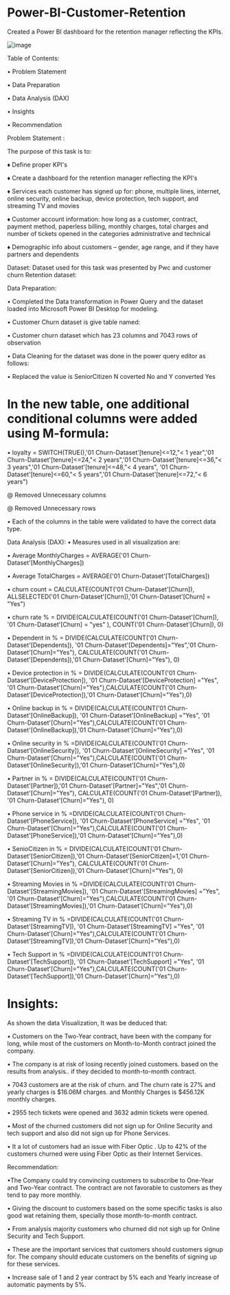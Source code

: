 # Power-BI-Customer-Retention
Created a Power BI dashboard for the retention manager reflecting the KPIs.

![image](https://github.com/Ishansingh438/Power-BI-Customer-Retention/assets/105629591/0f1b82d5-2036-4897-a7d5-9ef2be068c97)

Table of Contents:

• Problem Statement

• Data Preparation

• Data Analysis (DAX)

• Insights

• Recommendation

Problem Statement :

The purpose of this task is to:

♦ Define proper KPI's 

♦ Create a dashboard for the retention manager reflecting the KPI's

♦ Services each customer has signed up for: phone, multiple lines, internet, online security, online backup, device protection, tech support, and streaming TV and movies

♦ Customer account information: how long as a customer, contract, payment method, paperless billing, monthly charges, total charges and number of tickets opened in the categories administrative and technical

♦ Demographic info about customers – gender, age range, and if they have partners and dependents

Dataset:
Dataset used for this task was presented by Pwc and customer churn Retention dataset:

Data Preparation:

• Completed the Data transformation in Power Query and the dataset loaded into Microsoft Power BI Desktop for modeling.

• Customer Churn dataset is give table named:

• Customer churn dataset which has 23 columns and 7043 rows of observation

• Data Cleaning for the dataset was done in the power query editor as follows:

• Replaced the value is SeniorCitizen N coverted No and Y converted Yes

# In the new table, one additional conditional columns were added using M-formula:

• loyalty = SWITCH(TRUE(),'01 Churn-Dataset'[tenure]<=12,"< 1 year",'01 Churn-Dataset'[tenure]<=24,"< 2 years",'01 Churn-Dataset'[tenure]<=36,"< 3 years",'01 Churn-Dataset'[tenure]<=48,"< 4 years", '01 Churn-Dataset'[tenure]<=60,"< 5 years",'01 Churn-Dataset'[tenure]<=72,"< 6 years")

@ Removed Unnecessary columns

@ Removed Unnecessary rows

• Each of the columns in the table were validated to have the correct data type.

Data Analysis (DAX):
• Measures used in all visualization are:

• Average MonthlyCharges = AVERAGE('01 Churn-Dataset'[MonthlyCharges])

• Average TotalCharges = AVERAGE('01 Churn-Dataset'[TotalCharges])

• churn count = CALCULATE(COUNT('01 Churn-Dataset'[Churn]), ALLSELECTED('01 Churn-Dataset'[Churn]),'01 Churn-Dataset'[Churn] = "Yes")

• churn rate % = DIVIDE(CALCULATE(COUNT('01 Churn-Dataset'[Churn]), '01 Churn-Dataset'[Churn] = "yes" ), COUNT('01 Churn-Dataset'[Churn]), 0)

• Dependent in % = DIVIDE(CALCULATE(COUNT('01 Churn-Dataset'[Dependents]), '01 Churn-Dataset'[Dependents]="Yes",'01 Churn-Dataset'[Churn]="Yes"), CALCULATE(COUNT('01 Churn-Dataset'[Dependents]),'01 Churn-Dataset'[Churn]="Yes"), 0)

• Device protection in % = DIVIDE(CALCULATE(COUNT('01 Churn-Dataset'[DeviceProtection]), '01 Churn-Dataset'[DeviceProtection] ="Yes", '01 Churn-Dataset'[Churn]="Yes"),CALCULATE(COUNT('01 Churn-Dataset'[DeviceProtection]),'01 Churn-Dataset'[Churn]="Yes"),0)

• Online backup in % = DIVIDE(CALCULATE(COUNT('01 Churn-Dataset'[OnlineBackup]), '01 Churn-Dataset'[OnlineBackup] ="Yes", '01 Churn-Dataset'[Churn]="Yes"),CALCULATE(COUNT('01 Churn-Dataset'[OnlineBackup]),'01 Churn-Dataset'[Churn]="Yes"),0)

• Online security in % =DIVIDE(CALCULATE(COUNT('01 Churn-Dataset'[OnlineSecurity]), '01 Churn-Dataset'[OnlineSecurity] ="Yes", '01 Churn-Dataset'[Churn]="Yes"),CALCULATE(COUNT('01 Churn-Dataset'[OnlineSecurity]),'01 Churn-Dataset'[Churn]="Yes"),0)

• Partner in % = DIVIDE(CALCULATE(COUNT('01 Churn-Dataset'[Partner]),'01 Churn-Dataset'[Partner]="Yes",'01 Churn-Dataset'[Churn]="Yes"), CALCULATE(COUNT('01 Churn-Dataset'[Partner]), '01 Churn-Dataset'[Churn]="Yes"), 0)

• Phone service in % =DIVIDE(CALCULATE(COUNT('01 Churn-Dataset'[PhoneService]), '01 Churn-Dataset'[PhoneService] ="Yes", '01 Churn-Dataset'[Churn]="Yes"),CALCULATE(COUNT('01 Churn-Dataset'[PhoneService]),'01 Churn-Dataset'[Churn]="Yes"),0)

• SenioCitizen in % = DIVIDE(CALCULATE(COUNT('01 Churn-Dataset'[SeniorCitizen]),'01 Churn-Dataset'[SeniorCitizen]=1,'01 Churn-Dataset'[Churn]="Yes"), CALCULATE(COUNT('01 Churn-Dataset'[SeniorCitizen]),'01 Churn-Dataset'[Churn]="Yes"), 0)

• Streaming Movies in % =DIVIDE(CALCULATE(COUNT('01 Churn-Dataset'[StreamingMovies]), '01 Churn-Dataset'[StreamingMovies] ="Yes", '01 Churn-Dataset'[Churn]="Yes"),CALCULATE(COUNT('01 Churn-Dataset'[StreamingMovies]),'01 Churn-Dataset'[Churn]="Yes"),0)

• Streaming TV in % =DIVIDE(CALCULATE(COUNT('01 Churn-Dataset'[StreamingTV]), '01 Churn-Dataset'[StreamingTV] ="Yes", '01 Churn-Dataset'[Churn]="Yes"),CALCULATE(COUNT('01 Churn-Dataset'[StreamingTV]),'01 Churn-Dataset'[Churn]="Yes"),0)

• Tech Support in % =DIVIDE(CALCULATE(COUNT('01 Churn-Dataset'[TechSupport]), '01 Churn-Dataset'[TechSupport] ="Yes", '01 Churn-Dataset'[Churn]="Yes"),CALCULATE(COUNT('01 Churn-Dataset'[TechSupport]),'01 Churn-Dataset'[Churn]="Yes"),0)

# Insights:

As shown the data Visualization, It was be deduced that:

• Customers on the Two-Year contract, have been with the company for long, while most of the customers on Month-to-Month contract joined the company.

• The company is at risk of losing recently joined customers. based on the results from analysis.. if they decided to month-to-month contract.

• 7043 customers are at the risk of churn. and The churn rate is 27% and yearly charges is $16.06M charges. and Monthly Charges is $456.12K monthly charges.

• 2955 tech tickets were opened and 3632 admin tickets were opened.

• Most of the churned customers did not sign up for Online Security and tech support and also did not sign up for Phone Services.

• It a lot of customers had an issue with Fiber Optic . Up to 42% of the customers churned were using Fiber Optic as their Internet Services.

Recommendation:

 •The Company could try convincing customers to subscribe to One-Year and Two-Year contract. The contract are not favorable to customers as they tend to pay more monthly.

• Giving the discount to customers based on the some specific tasks is also good wat retaining them, specially those month-to-month contract.

• From analysis majority customers who churned did not sigh up for Online Security and Tech Support. 

• These are the important services that customers should customers signup for. The company should educate customers on the benefits of signing up for these services.

• Increase sale of 1 and 2 year contract by 5% each and Yearly increase of automatic payments by 5%.
